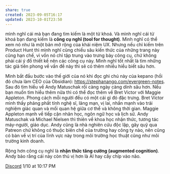 ```yaml
---
share: true
created: 2023-09-05T16:17
updated: 2023-10-01T23:50
---
```

mình nghĩ cái mà bạn đang tìm kiếm là một từ khoá. Và mình nghĩ cái từ khoá bạn đang kiếm là **công cụ nghĩ (tool for thought)**. Mình nghĩ có thể xem nó như là một bản mở rộng của khái niệm UX. Nhưng nếu chỉ kiếm trên Product Hunt thì mình nghĩ cũng chiều sâu kiến thức của những trang này cũng hạn chế, vì vốn nó chỉ tập trung vào trưng bày công cụ, chứ không phải cái ý đồ thiết kế nên các công cụ này. Mình nghĩ tốt nhất là tìm những tác giả tiên phong về vấn đề này thì sẽ có thêm nhiều hiểu biết sâu hơn. 

Mình bắt đầu bước vào thế giới của nó khi đọc ghi chú này của kepano (hồi đó chưa làm CEO của Obsidian): https://stephanango.com/evergreen-notes. Sau đó tìm hiểu về Andy Matuschak rồi càng ngày càng dính sâu hơn. Nếu bạn muốn tìm hiểu thêm nữa thì có thể đọc thêm về Bret Victor với Maggie Appleton. Phong cách mỗi người đều có một cái gì đó đặc trưng. Bret Victor mình thấy phảng phất tính nghệ sĩ, lãng mạn, vị lai, nhấn mạnh vào trải nghiệm giác quan và mối quan hệ giữa cơ thể và không thời gian. Maggie Appleton mạnh về tiếp cận nhân học, ngôn ngữ học và lịch sử. Andy Matuschak và Michael Nielsen thì thiên về khoa học nhận thức, tương tác máy-người, giáo dục. Andy cũng là nhà nghiên cứu độc lập, gây quỹ qua Patreon chứ không có thuộc biên chế của trường hay công ty nào, nên cũng có bàn về vị trí của lĩnh vực này trong môi trường học thuật cũng như môi trường kinh doanh.

Rộng hơn công cụ nghĩ là **nhận thức tăng cường (augmented cognition)**. Andy bảo rằng cái này còn thú vị hơn là AI hay cấy chíp vào não. 

[Discord](https://discord.com/channels/686053708261228577/944662832585277511/1158060165120151673) 1/10 at 10:17 PM